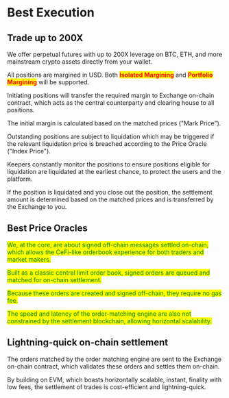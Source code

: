 # Best Execution

## Trade up to 200X

We offer perpetual futures with up to 200X leverage on BTC, ETH, and more mainstream crypto assets directly from your wallet.

All positions are margined in USD. Both <mark style="color:red;">**Isolated Margining**</mark> and <mark style="color:red;">**Portfolio Margining**</mark> will be supported.

Initiating positions will transfer the required margin to Exchange on-chain contract, which acts as the central counterparty and clearing house to all positions.

The initial margin is calculated based on the matched prices ("Mark Price").

Outstanding positions are subject to liquidation which may be triggered if the relevant liquidation price is breached according to the Price Oracle ("Index Price").

Keepers constantly monitor the positions to ensure positions eligible for liquidation are liquidated at the earliest chance, to protect the users and the platform.

If the position is liquidated and you close out the position, the settlement amount is determined based on the matched prices and is transferred by the Exchange to you.

## Best Price Oracles

<mark style="color:green;">We, at the core, are about signed off-chain messages settled on-chain, which allows the CeFi-like orderbook experience for both traders and market makers.</mark>

<mark style="color:green;">Built as a classic central limit order book, signed orders are queued and matched for on-chain settlement.</mark>

<mark style="color:green;">Because these orders are created and signed off-chain, they require no gas fee.</mark>

<mark style="color:green;">The speed and latency of the order-matching engine are also not constrained by the settlement blockchain, allowing horizontal scalability.</mark>

## Lightning-quick on-chain settlement

The orders matched by the order matching engine are sent to the Exchange on-chain contract, which validates these orders and settles them on-chain.

By building on EVM, which boasts horizontally scalable, instant, finality with low fees, the settlement of trades is cost-efficient and lightning-quick.
